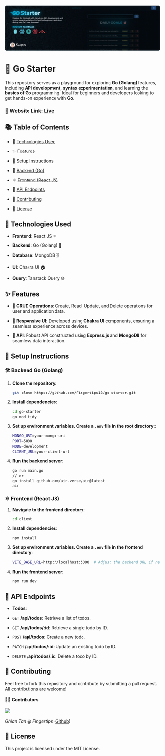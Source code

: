 ![](src/assets/banner.png)

# 🚀 Go Starter

This repository serves as a playground for exploring **Go (Golang)** features, including **API development**, **syntax experimentation**, and learning the **basics of Go** programming. Ideal for beginners and developers looking to get hands-on experience with **Go**.

### 🔗 Website Link: [Live](https://go-starter.onrender.com/)

## 📚 Table of Contents

- 🔧 [Technologies Used](#tech-used)

- ✨ [Features](#features)

- 📖 [Setup Instructions](#setup)

- 🚀 [Backend (Go)](#backend)

- ⚛️ [Frontend (React JS)](#frontend)

- 📡 [API Endpoints](#api)

- 🤝 [Contributing](#contributing)

- 📜 [License](#license)

## 🔧 <a name="tech-used">Technologies Used</a>

- **Frontend**: React JS ⚛️

- **Backend**: Go (Golang) 🚀

- **Database**: MongoDB 🗄️

- **UI**: Chakra UI 🏠

- **Query**: Tanstack Query 🌐

## ✨ <a name="features">Features</a>

- **📝 CRUD Operations**: Create, Read, Update, and Delete operations for user and application data.

- **📱 Responsive UI**: Developed using **Chakra UI** components, ensuring a seamless experience across devices.

- **📡 API**: Robust API constructed using **Express.js** and **MongoDB** for seamless data interaction.

## 📖 <a name="setup">Setup Instructions</a>

### 🛠️ <a name="backend">Backend Go (Golang)</a>

1. **Clone the repository**:

   ```bash
   git clone https://github.com/Fingertips18/go-starter.git
   ```

2. **Install dependencies**:

   ```bash
   cd go-starter
   go mod tidy
   ```

3. **Set up environment variables. Create a `.env` file in the root directory:**:

   ```bash
   MONGO_URI=your-mongo-uri
   PORT=5000
   MODE=development
   CLIENT_URL=your-client-url
   ```

4. **Run the backend server**:
   ```bash
   go run main.go
   // or
   go install github.com/air-verse/air@latest
   air
   ```

### ⚛️ <a name="frontend">Frontend (React JS)</a>

1. **Navigate to the frontend directory**:

   ```bash
   cd client
   ```

2. **Install dependencies**:

   ```bash
   npm install
   ```

3. **Set up environment variables. Create a `.env` file in the frontend directory**:

   ```bash
   VITE_BASE_URL=http://localhost:5000  # Adjust the backend URL if necessary
   ```

4. **Run the frontend server**:
   ```bash
   npm run dev
   ```

## 📡 <a name="api">API Endpoints</a>

- **Todos**:

- `GET` **/api/todos**: Retrieve a list of todos.

- `GET` **/api/todos/:id**: Retrieve a single todo by ID.

- `POST` **/api/todos**: Create a new todo.

- `PATCH` **/api/todos/:id**: Update an existing todo by ID.

- `DELETE` **/api/todos/:id**: Delete a todo by ID.

## 🤝 <a name="contributing">Contributing</a>

Feel free to fork this repository and contribute by submitting a pull request. All contributions are welcome!

#### 🧑‍💻 Contributors

<a href="https://github.com/Fingertips18/scroll-wheel-date-picker/graphs/contributors">
  <img src="https://contrib.rocks/image?repo=Fingertips18/scroll-wheel-date-picker" />
</a>

_Ghian Tan_ @ _Fingertips_ ([Github](https://github.com/Fingertips18))

## <a name="license">📜 License</a>

This project is licensed under the MIT License.
